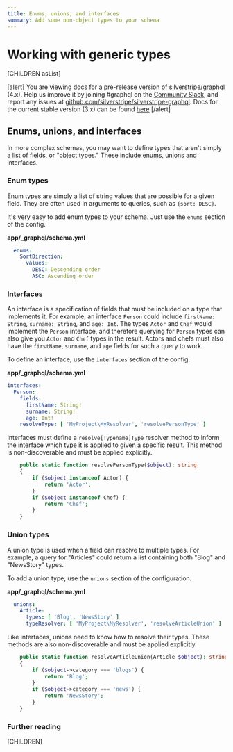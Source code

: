 ```yaml
---
title: Enums, unions, and interfaces
summary: Add some non-object types to your schema
---
```

# Working with generic types

[CHILDREN asList]

[alert]
You are viewing docs for a pre-release version of silverstripe/graphql (4.x).
Help us improve it by joining #graphql on the [Community Slack](https://www.silverstripe.org/blog/community-slack-channel/),
and report any issues at [github.com/silverstripe/silverstripe-graphql](https://github.com/silverstripe/silverstripe-graphql). 
Docs for the current stable version (3.x) can be found
[here](https://github.com/silverstripe/silverstripe-graphql/tree/3)
[/alert]

## Enums, unions, and interfaces

In more complex schemas, you may want to define types that aren't simply a list of fields, or
"object types." These include enums, unions and interfaces.

### Enum types

Enum types are simply a list of string values that are possible for a given field. They are
often used in arguments to queries, such as `{sort: DESC}`.

It's very easy to add enum types to your schema. Just use the `enums` section of the config.

**app/_graphql/schema.yml**
```yaml
  enums:
    SortDirection:
      values:    
        DESC: Descending order
        ASC: Ascending order
```

### Interfaces

An interface is a specification of fields that must be included on a type that implements it.
For example, an interface `Person` could include `firstName: String`, `surname: String`, and
`age: Int`. The types `Actor` and `Chef` would implement the `Person` interface, and therefore
querying for `Person` types can also give you `Actor` and `Chef` types in the result. Actors and
chefs must also have the `firstName`, `surname`, and `age` fields for such a query to work.

To define an interface, use the `interfaces` section of the config.

**app/_graphql/schema.yml**
```yaml
interfaces:
  Person:
    fields:
      firstName: String!
      surname: String!
      age: Int!
    resolveType: [ 'MyProject\MyResolver', 'resolvePersonType' ]
```

Interfaces must define a `resolve[Typename]Type` resolver method to inform the interface
which type it is applied to given a specific result. This method is non-discoverable and
must be applied explicitly.

```php
    public static function resolvePersonType($object): string
    {
        if ($object instanceof Actor) {
            return 'Actor';
        }
        if ($object instanceof Chef) {
            return 'Chef';
        }
    }
```

### Union types

A union type is used when a field can resolve to multiple types. For example, a query
for "Articles" could return a list containing both "Blog" and "NewsStory" types.

To add a union type, use the `unions` section of the configuration.

**app/_graphql/schema.yml**
```yaml
  unions:
    Article:
      types: [ 'Blog', 'NewsStory' ]
      typeResolver: [ 'MyProject\MyResolver', 'resolveArticleUnion' ]
```

Like interfaces, unions need to know how to resolve their types. These methods are also
non-discoverable and must be applied explicitly.

```php
    public static function resolveArticleUnion(Article $object): string
    {
        if ($object->category === 'blogs') {
            return 'Blog';
        }
        if ($object->category === 'news') {
            return 'NewsStory';
        }
    }
```

### Further reading

[CHILDREN]
